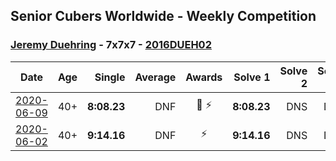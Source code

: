 ## Senior Cubers Worldwide - Weekly Competition
### [Jeremy Duehring](../jeremy_duehring.md) - 7x7x7 - [2016DUEH02](https://www.worldcubeassociation.org/persons/2016DUEH02?event=777)

| Date | Age | Single | Average | Awards | Solve 1 | Solve 2 | Solve 3 | Video |
| :--: | :--: | --: | --: | :--: | --: | --: | --: | :-- |
| [2020-06-09](../../results/777/2020-06-09.md) | 40+ | **8:08.23** | DNF | 🥉 ⚡ | **8:08.23** | DNS | DNS | [Link](https://www.facebook.com/jeremy.duehring/videos/10160093213052846/) |
| [2020-06-02](../../results/777/2020-06-02.md) | 40+ | **9:14.16** | DNF | ⚡ | **9:14.16** | DNS | DNS | [Link](https://www.facebook.com/jeremy.duehring/videos/10160075226632846/) |


<!-- Global site tag (gtag.js) - Google Analytics -->
<script async src="https://www.googletagmanager.com/gtag/js?id=UA-86348435-3"></script>
<script>window.dataLayer = window.dataLayer || []; function gtag() {dataLayer.push(arguments);} gtag('js', new Date()); gtag('config', 'UA-86348435-3');</script>
